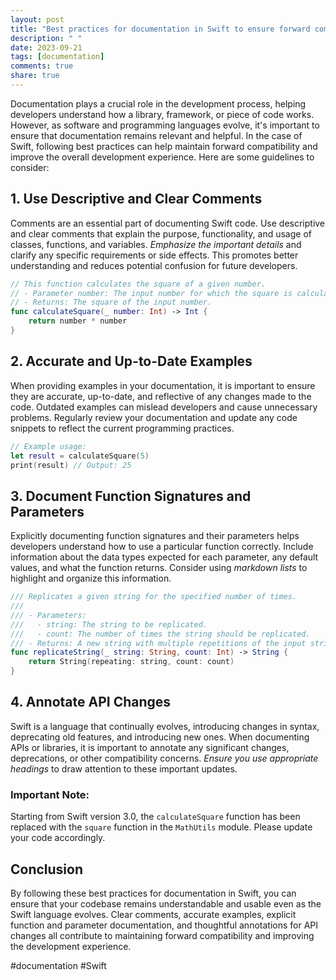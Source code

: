 ```yaml
---
layout: post
title: "Best practices for documentation in Swift to ensure forward compatibility"
description: " "
date: 2023-09-21
tags: [documentation]
comments: true
share: true
---
```


Documentation plays a crucial role in the development process, helping developers understand how a library, framework, or piece of code works. However, as software and programming languages evolve, it's important to ensure that documentation remains relevant and helpful. In the case of Swift, following best practices can help maintain forward compatibility and improve the overall development experience. Here are some guidelines to consider:

## 1. Use Descriptive and Clear Comments

Comments are an essential part of documenting Swift code. Use descriptive and clear comments that explain the purpose, functionality, and usage of classes, functions, and variables. *Emphasize the important details* and clarify any specific requirements or side effects. This promotes better understanding and reduces potential confusion for future developers.

```swift
// This function calculates the square of a given number.
// - Parameter number: The input number for which the square is calculated.
// - Returns: The square of the input number.
func calculateSquare(_ number: Int) -> Int {
    return number * number
}
```

## 2. Accurate and Up-to-Date Examples

When providing examples in your documentation, it is important to ensure they are accurate, up-to-date, and reflective of any changes made to the code. Outdated examples can mislead developers and cause unnecessary problems. Regularly review your documentation and update any code snippets to reflect the current programming practices.

```swift
// Example usage:
let result = calculateSquare(5)
print(result) // Output: 25
```

## 3. Document Function Signatures and Parameters

Explicitly documenting function signatures and their parameters helps developers understand how to use a particular function correctly. Include information about the data types expected for each parameter, any default values, and what the function returns. Consider using *markdown lists* to highlight and organize this information.

```swift
/// Replicates a given string for the specified number of times.
///
/// - Parameters:
///   - string: The string to be replicated.
///   - count: The number of times the string should be replicated.
/// - Returns: A new string with multiple repetitions of the input string.
func replicateString(_ string: String, count: Int) -> String {
    return String(repeating: string, count: count)
}
```

## 4. Annotate API Changes

Swift is a language that continually evolves, introducing changes in syntax, deprecating old features, and introducing new ones. When documenting APIs or libraries, it is important to annotate any significant changes, deprecations, or other compatibility concerns. *Ensure you use appropriate headings* to draw attention to these important updates.

### **Important Note:**
Starting from Swift version 3.0, the `calculateSquare` function has been replaced with the `square` function in the `MathUtils` module. Please update your code accordingly.

## Conclusion

By following these best practices for documentation in Swift, you can ensure that your codebase remains understandable and usable even as the Swift language evolves. Clear comments, accurate examples, explicit function and parameter documentation, and thoughtful annotations for API changes all contribute to maintaining forward compatibility and improving the development experience.

#documentation #Swift